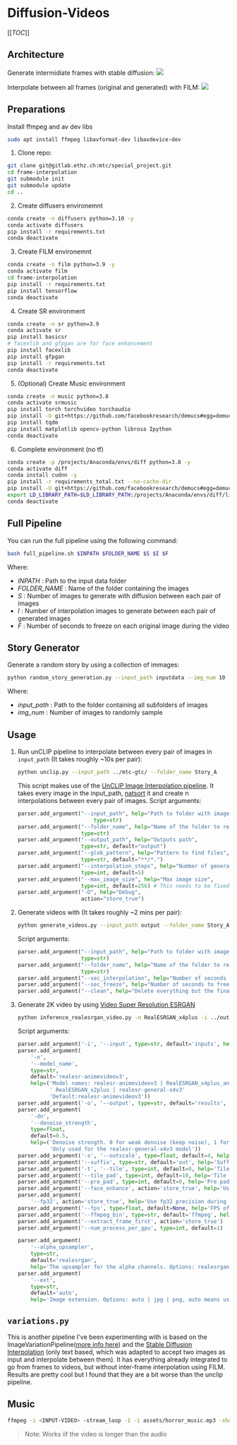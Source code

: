 # Diffusion-Videos

[[_TOC_]]

## Architecture

Generate intermidiate frames with stable diffusion:
![](assets/sd_interpolation.jpg)

Interpolate between all frames (original and generated) with FILM:
![](assets/frame_interpolation.jpg)



## Preparations

Install ffmpeg and av dev libs

```bash
sudo apt install ffmpeg libavformat-dev libavdevice-dev
```

1. Clone repo:
```bash
git clone git@gitlab.ethz.ch:mtc/special_project.git
cd frame-interpolation
git submodule init
git submodule update
cd ..
```

2. Create diffusers environemnt
```bash
conda create -n diffusers python=3.10 -y
conda activate diffusers
pip install -r requirements.txt
conda deactivate
```

3. Create FILM environemnt
```bash
conda create -n film python=3.9 -y
conda activate film
cd frame-interpolation
pip install -r requirements.txt
pip install tensorflow
conda deactivate
```

4. Create SR environment
```bash
conda create -n sr python=3.9
conda activate sr
pip install basicsr
# facexlib and gfpgan are for face enhancement
pip install facexlib
pip install gfpgan
pip install -r requirements.txt
conda deactivate
```

5. (Optional) Create Music environment
```bash
conda create -n music python=3.8
conda activate srmusic
pip install torch torchvideo torchaudio
pip install -U git+https://github.com/facebookresearch/demucs#egg=demucs
pip install tqdm
pip install matplotlib opencv-python librosa Ipython
conda deactivate
```

6. Complete environment (no tf)
```bash
conda create -p /projects/Anaconda/envs/diff python=3.8 -y
conda activate diff
conda install cudnn -y
pip install -r requirements_total.txt --no-cache-dir
pip install -U git+https://github.com/facebookresearch/demucs#egg=demucs
export LD_LIBRARY_PATH=$LD_LIBRARY_PATH:/projects/Anaconda/envs/diff/lib/python3.8/site-packages/tensorrt_libs
conda deactivate
```

## Full Pipeline

You can run the full pipeline using the following command:
```bash
bash full_pipeline.sh $INPATH $FOLDER_NAME $S $I $F
```
Where:
 - *INPATH* : Path to the input data folder
 - *FOLDER_NAME* : Name of the folder containing the images
 - *S* : Number of images to generate with diffusion between each pair of images
 - *I* : Number of interpolation images to generate between each pair of generated images
 - *F* : Number of seconds to freeze on each original image during the video 


## Story Generator

Generate a random story by using a collection of immages:

```bash
python random_story_generation.py --input_path inputdata --img_num 10
```
Where:
 - *input_path* : Path to the folder containing all subfolders of images
 - *img_num* : Number of images to randomly sample
## Usage

1. Run unCLIP pipeline to interpolate between every pair of images in `input_path` (It takes roughly ~10s per pair):

    ```bash
    python unclip.py --input_path ../mtc-gtc/ --folder_name Story_A
    ```

    This script makes use of the [UnCLIP Image Interpolation pipeline](https://github.com/huggingface/diffusers/tree/main/examples/community#unclip-image-interpolation-pipeline). It takes every image in the input_path, [natsort](https://github.com/SethMMorton/natsort/wiki/How-Does-Natsort-Work%3F) it and create n interpolations between every pair of images. Script arguments:
    ```python
    parser.add_argument("--input_path", help="Path to folder with images",
                            type=str)
    parser.add_argument("--folder_name", help="Name of the folder to read",
                        type=str)
    parser.add_argument("--output_path", help="Outputs path",
                        type=str, default="output")
    parser.add_argument("--glob_pattern", help="Pattern to find files",
                        type=str, default="**/*.") 
    parser.add_argument("--interpolation_steps", help="Number of generated frames between a pair of images",
                        type=int, default=5)
    parser.add_argument("--max_image_size", help="Max image size",
                        type=int, default=256) # This needs to be fixed to 256 because the model outputs are fixed to 256x256
    parser.add_argument("-D", help="Debug",
                        action="store_true")
    ```

2. Generate videos with (It takes roughly ~2 mins per pair):
    ```bash
    python generate_videos.py --input_path output --folder_name Story_A --sec_interpolation 10 --sec_freeze 20 # --clean

    ```

    Script arguments:
    ```python
    parser.add_argument("--input_path", help="Path to folder with images", default='output',
                        type=str)
    parser.add_argument("--folder_name", help="Name of the folder to read",
                        type=str)
    parser.add_argument("--sec_interpolation", help="Number of seconds to interpolate between images", type=int, default=10)
    parser.add_argument("--sec_freeze", help="Number of seconds to freeze per original image", type=int, default=20)
    parser.add_argument("--clean", help="Delete everything but the final video", action='store_true')
    ```

3. Generate 2K video by using [Video Super Resolution ESRGAN](https://github.com/saba99/Video-Super-Resolution-ESRGAN/tree/master)

    ```bash
    python inference_realesrgan_video.py -n RealESRGAN_x4plus -i ../output/Story_A/final_video.mp4 -o ../output/Story_A/ -s 8
    ```

    Script arguments:
    ```python
    parser.add_argument('-i', '--input', type=str, default='inputs', help='Input video, image or folder')
    parser.add_argument(
        '-n',
        '--model_name',
        type=str,
        default='realesr-animevideov3',
        help=('Model names: realesr-animevideov3 | RealESRGAN_x4plus_anime_6B | RealESRGAN_x4plus | RealESRNet_x4plus |'
              ' RealESRGAN_x2plus | realesr-general-x4v3'
              'Default:realesr-animevideov3'))
    parser.add_argument('-o', '--output', type=str, default='results', help='Output folder')
    parser.add_argument(
        '-dn',
        '--denoise_strength',
        type=float,
        default=0.5,
        help=('Denoise strength. 0 for weak denoise (keep noise), 1 for strong denoise ability. '
              'Only used for the realesr-general-x4v3 model'))
    parser.add_argument('-s', '--outscale', type=float, default=4, help='The final upsampling scale of the image')
    parser.add_argument('--suffix', type=str, default='out', help='Suffix of the restored video')
    parser.add_argument('-t', '--tile', type=int, default=0, help='Tile size, 0 for no tile during testing')
    parser.add_argument('--tile_pad', type=int, default=10, help='Tile padding')
    parser.add_argument('--pre_pad', type=int, default=0, help='Pre padding size at each border')
    parser.add_argument('--face_enhance', action='store_true', help='Use GFPGAN to enhance face')
    parser.add_argument(
        '--fp32', action='store_true', help='Use fp32 precision during inference. Default: fp16 (half precision).')
    parser.add_argument('--fps', type=float, default=None, help='FPS of the output video')
    parser.add_argument('--ffmpeg_bin', type=str, default='ffmpeg', help='The path to ffmpeg')
    parser.add_argument('--extract_frame_first', action='store_true')
    parser.add_argument('--num_process_per_gpu', type=int, default=1)

    parser.add_argument(
        '--alpha_upsampler',
        type=str,
        default='realesrgan',
        help='The upsampler for the alpha channels. Options: realesrgan | bicubic')
    parser.add_argument(
        '--ext',
        type=str,
        default='auto',
        help='Image extension. Options: auto | jpg | png, auto means using the same extension as inputs')
    ```




## `variations.py`

This is another pipeline I've been experimenting with is based on the ImageVariationPipeline([more info here](https://huggingface.co/lambdalabs/sd-image-variations-diffusers)) and the [Stable Diffusion Interpolation](https://github.com/huggingface/diffusers/tree/main/examples/community#stable-diffusion-interpolation) (only text based, which was adapted to accept two images as input and interpolate between them). It has everything already integrated to go from frames to videos, but without inter-frame interpolation using FILM. Results are pretty cool but I found that they are a bit worse than the unclip pipeline.

## Music

```bash
ffmpeg -i <INPUT-VIDEO> -stream_loop -1 -i assets/horror_music.mp3 -shortest -map 0:v:0 -map 1:a:0 -c:v copy output.mp4
```
> Note: Works iif the video is longer than the audio
